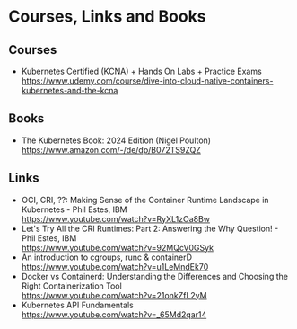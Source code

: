 # Courses, Links and Books

## Courses

- Kubernetes Certified (KCNA) + Hands On Labs + Practice Exams <br/>
  https://www.udemy.com/course/dive-into-cloud-native-containers-kubernetes-and-the-kcna

## Books

- The Kubernetes Book: 2024 Edition (Nigel Poulton) <br/>
  https://www.amazon.com/-/de/dp/B072TS9ZQZ

## Links

- OCI, CRI, ??: Making Sense of the Container Runtime Landscape in Kubernetes - Phil Estes, IBM <br/>
  https://www.youtube.com/watch?v=RyXL1zOa8Bw
- Let's Try All the CRI Runtimes: Part 2: Answering the Why Question! - Phil Estes, IBM <br/>
  https://www.youtube.com/watch?v=92MQcV0GSyk
- An introduction to cgroups, runc & containerD <br/>
  https://www.youtube.com/watch?v=u1LeMndEk70
- Docker vs Containerd: Understanding the Differences and Choosing the Right Containerization Tool <br/>
  https://www.youtube.com/watch?v=21onkZfL2yM
- Kubernetes API Fundamentals <br/>
  https://www.youtube.com/watch?v=_65Md2qar14
